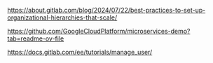 https://about.gitlab.com/blog/2024/07/22/best-practices-to-set-up-organizational-hierarchies-that-scale/

https://github.com/GoogleCloudPlatform/microservices-demo?tab=readme-ov-file

https://docs.gitlab.com/ee/tutorials/manage_user/